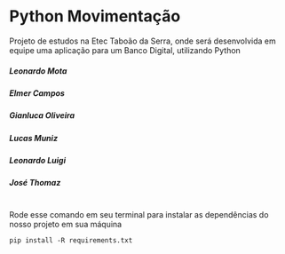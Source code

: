 # Python Movimentação
Projeto de estudos na Etec Taboão da Serra, onde será desenvolvida em equipe uma aplicação para um Banco Digital, utilizando Python
<br>
<h5>Leonardo Mota</h5>
<h5>Elmer Campos</h5>
<h5>Gianluca Oliveira</h5>
<h5>Lucas Muniz</h5>
<h5>Leonardo Luigi</h5>
<h5>José Thomaz</h5>
<br>
Rode esse comando em seu terminal para instalar as dependências do nosso projeto em sua máquina

`pip install -R requirements.txt`
<br>

